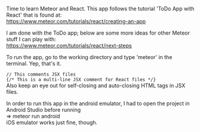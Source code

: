 Time to learn Meteor and React. This app follows the tutorial 'ToDo App with React' that is found at:  
https://www.meteor.com/tutorials/react/creating-an-app

I am done with the ToDo app; below are some more ideas for other Meteor stuff I can play with:    
https://www.meteor.com/tutorials/react/next-steps

To run the app, go to the working directory and type 'meteor' in the terminal. Yep, that's it.

`// This comments JSX files`  
`{/* This is a multi-line JSX comment for React files */}`  
Also keep an eye out for self-closing and auto-closing HTML tags in JSX files.

In order to run this app in the android emulator, I had to open the project in Android Studio before running  
=> meteor run android  
iOS emulator works just fine, though.    
